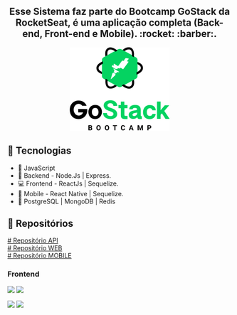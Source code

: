 <h2 align="center">
Esse Sistema faz parte do Bootcamp GoStack da RocketSeat, é uma aplicação completa (Back-end, Front-end e Mobile). :rocket: :barber:.</br>
</h2>
 
<p align="center"> 
 <img 
    src=".github/68747470733a2f2f726f636b6574736561742d63646e2e73332d73612d656173742d312e616d617a6f6e6177732e636f6d2f626f6f7463616d702d6865616465722e706e67 (1).png"/>
</p>
 
## :rocket: Tecnologias
- :blue_book: JavaScript
- :file_folder: Backend - Node.Js | Express.
- :computer: Frontend - ReactJs | Sequelize.
- :iphone: Mobile - React Native | Sequelize.
- :floppy_disk: PostgreSQL | MongoDB | Redis

## :open_file_folder: Repositórios
<a href="https://github.com/MitchellSymington/gobarber-api"># Repositório API</a> </br>
<a href="https://github.com/MitchellSymington/gobarber-web"># Repositório WEB</a> </br>
<a href="https://github.com/MitchellSymington/gobarber"># Repositório MOBILE</a> </br>


### Frontend
<p float="left"> 
 <img height="260" src=".github/Captura de Tela 2020-10-22 às 20.19.50.png"/>
 <img height="260" src=".github/Captura de Tela 2020-10-22 às 20.19.20.png"/>
</p>

<p float="left"> 
 <img height="260" src=".github/Captura de Tela 2020-10-22 às 20.19.30.png"/>
 <img height="260" src=".github/Captura de Tela 2020-10-22 às 20.19.25.png"/>
</p>


```Tecnologias

```

